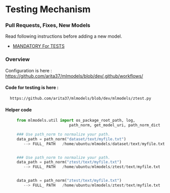 # Testing Mechanism
### Pull Requests, Fixes, New Models
Read following instructions before adding a new model.

- [MANDATORY For TESTS](#configure-for-tests)



### Overview

  Configuration is here :
     https://github.com/arita37/mlmodels/blob/dev/.github/workflows/



####  Code for testing is here :
      https://github.com/arita37/mlmodels/blob/dev/mlmodels/ztest.py



####  Helper code
```python
     from mlmodels.util import os_package_root_path, log, 
                            path_norm, get_model_uri, path_norm_dict

     ### Use path_norm to normalize your path.
     data_path = path_norm("dataset/text/myfile.txt")
        --> FULL_ PATH   /home/ubuntu/mlmodels/dataset/text/myfile.txt


     ### Use path_norm to normalize your path.
     data_path = path_norm("ztest/text/myfile.txt")
        --> FULL_ PATH   /home/ubuntu/mlmodels/ztest/text/myfile.txt


     data_path = path_norm("ztest/text/myfile.txt")
        --> FULL_ PATH   /home/ubuntu/mlmodels/ztest/text/myfile.txt
```


